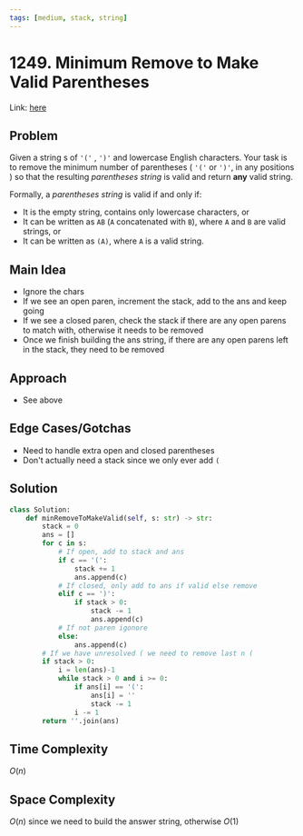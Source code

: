 ```yaml
---
tags: [medium, stack, string]
---
```

# 1249. Minimum Remove to Make Valid Parentheses
Link: [here](https://leetcode.com/problems/minimum-remove-to-make-valid-parentheses/description/)
## Problem
Given a string s of `'('` , `')'` and lowercase English characters.
Your task is to remove the minimum number of parentheses ( `'('` or `')'`, in any positions ) so that the resulting _parentheses string_ is valid and return **any** valid string.

Formally, a _parentheses string_ is valid if and only if:
- It is the empty string, contains only lowercase characters, or
- It can be written as `AB` (`A` concatenated with `B`), where `A` and `B` are valid strings, or
- It can be written as `(A)`, where `A` is a valid string.
## Main Idea
- Ignore the chars
- If we see an open paren, increment the stack, add to the ans and keep going
- If we see a closed paren, check the stack if there are any open parens to match with, otherwise it needs to be removed
- Once we finish building the ans string, if there are any open parens left in the stack, they need to be removed
## Approach
- See above
## Edge Cases/Gotchas 
- Need to handle extra open and closed parentheses 
- Don't actually need a stack since we only ever add `(`
## Solution
```python 
class Solution:
    def minRemoveToMakeValid(self, s: str) -> str:
        stack = 0
        ans = []
        for c in s:
            # If open, add to stack and ans
            if c == '(':
                stack += 1
                ans.append(c)
            # If closed, only add to ans if valid else remove
            elif c == ')':
                if stack > 0:
                    stack -= 1
                    ans.append(c)
            # If not paren igonore
            else:
                ans.append(c)
        # If we have unresolved ( we need to remove last n (
        if stack > 0:
            i = len(ans)-1
            while stack > 0 and i >= 0:
                if ans[i] == '(':
                    ans[i] = ''
                    stack -= 1
                i -= 1
        return ''.join(ans)
```
## Time Complexity
$O(n)$
## Space Complexity
$O(n)$ since we need to build the answer string, otherwise $O(1)$
